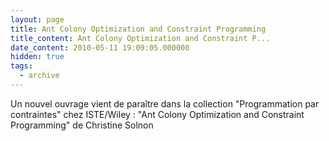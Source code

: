 ```yaml
---
layout: page
title: Ant Colony Optimization and Constraint Programming
title_content: Ant Colony Optimization and Constraint P...
date_content: 2010-05-11 19:09:05.000000
hidden: true
tags:
  - archive
---
```

Un nouvel ouvrage vient de paraître dans la collection "Programmation par
contraintes" chez ISTE/Wiley : "Ant Colony Optimization and Constraint
Programming" de Christine Solnon





